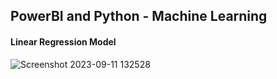 ## PowerBI and Python - Machine Learning
#### Linear Regression Model

![Screenshot 2023-09-11 132528](https://github.com/Rulzyushan/Power-BI-and-Python-Machine-Learning/assets/106433847/09fefbcd-b9c8-4054-81b5-0e290055d5cb)
